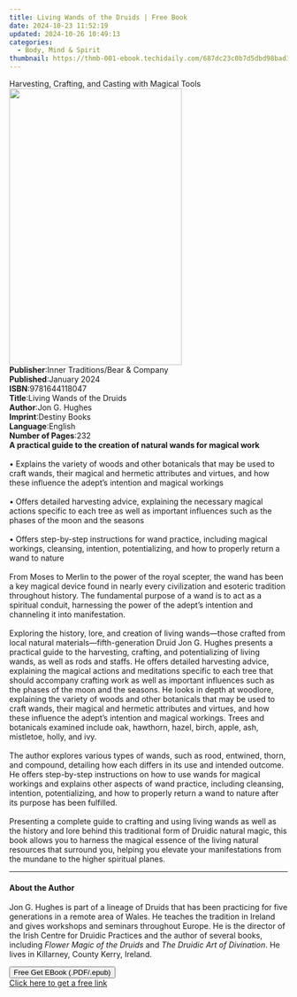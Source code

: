 ```yaml
---
title: Living Wands of the Druids | Free Book
date: 2024-10-23 11:52:19
updated: 2024-10-26 10:49:13
categories:
  - Body, Mind & Spirit
thumbnail: https://thmb-001-ebook.techidaily.com/687dc23c0b7d5dbd98bad352b27b2a9882c94fc56cf8a9b1fec6733860a53ccd.jpg
---
```

<main id="book-container">
  <div class="flex flex-col">
    <div class="book-brief flex-1 py-6 px-4 sm:p-6 md:py-10 md:px-8">
      <!-- brief-->
      <div class="book-brief-main">
        Harvesting, Crafting, and Casting with Magical Tools
      </div>
    </div>
    <div
      class="book-meta-info flex-1 grid gap-4 col-start-1 col-end-3 row-start-1 sm:mb-6 sm:grid-cols-4 lg:gap-6 lg:col-start-2 lg:row-end-6 lg:row-span-6 lg:mb-0"
    >
      <div
        class="book-meta-info-left place-content-center mt-4 p-4 text-sm leading-6 col-start-2 col-span-2 dark:text-slate-400"
      >
        <img
          class="w-full h-500 object-cover rounded-lg sm:h-255 sm:col-span-2 lg:col-span-full"
          src="https://img-001-ebook.techidaily.com/5fb2a193cef163b5a49d88faf0e0931fece2ba2998a862897c6c979db5e5083c.jpg"
          alt=""
          width="312"
          height="500"
        />
      </div>
      <div
        class="book-meta-info-right mt-2 col-start-1 row-start-2 col-span-3 self-center"
      >
        <!-- meta data  -->
        <div class="flex flex-col px-4 md:px-8">
          <div class="flex-1">
            <strong>Publisher</strong>:<span class="px-2"
              >Inner Traditions/Bear &amp; Company</span
            >
          </div>
          <div class="flex-1">
            <strong>Published</strong>:<span class="px-2">January 2024</span>
          </div>
          <div class="flex-1">
            <strong>ISBN</strong>:<span class="px-2">9781644118047</span>
          </div>
          <div class="flex-1">
            <strong>Title</strong>:<span class="px-2"
              >Living Wands of the Druids</span
            >
          </div>
          <div class="flex-1">
            <strong>Author</strong>:<span class="px-2">Jon G. Hughes</span>
          </div>
          <div class="flex-1">
            <strong>Imprint</strong>:<span class="px-2">Destiny Books</span>
          </div>
          <div class="flex-1">
            <strong>Language</strong>:<span class="px-2">English</span>
          </div>
          <div class="flex-1">
            <strong>Number of Pages</strong>:<span class="px-2">232</span>
          </div>
        </div>
      </div>
    </div>
    <div class="book-description flex-1 py-6 px-4 sm:p-6 md:py-10 md:px-8">
      <div class="book-description-main">
        <div accordion-content="" id="description">
          <b
            >A practical guide to the creation of natural wands for magical
            work</b
          ><br /><br />• Explains the variety of woods and other botanicals that
          may be used to craft wands, their magical and hermetic attributes and
          virtues, and how these influence the adept’s intention and magical
          workings<br /><br />
          • Offers detailed harvesting advice, explaining the necessary magical
          actions specific to each tree as well as important influences such as
          the phases of the moon and the seasons<br /><br />
          • Offers step-by-step instructions for wand practice, including
          magical workings, cleansing, intention, potentializing, and how to
          properly return a wand to nature<br /><br />
          From Moses to Merlin to the power of the royal scepter, the wand has
          been a key magical device found in nearly every civilization and
          esoteric tradition throughout history. The fundamental purpose of a
          wand is to act as a spiritual conduit, harnessing the power of the
          adept’s intention and channeling it into manifestation.<br /><br />
          Exploring the history, lore, and creation of living wands—those
          crafted from local natural materials—fifth-generation Druid Jon G.
          Hughes presents a practical guide to the harvesting, crafting, and
          potentializing of living wands, as well as rods and staffs. He offers
          detailed harvesting advice, explaining the magical actions and
          meditations specific to each tree that should accompany crafting work
          as well as important influences such as the phases of the moon and the
          seasons. He looks in depth at woodlore, explaining the variety of
          woods and other botanicals that may be used to craft wands, their
          magical and hermetic attributes and virtues, and how these influence
          the adept’s intention and magical workings. Trees and botanicals
          examined include oak, hawthorn, hazel, birch, apple, ash, mistletoe,
          holly, and ivy.<br /><br />
          The author explores various types of wands, such as rood, entwined,
          thorn, and compound, detailing how each differs in its use and
          intended outcome. He offers step-by-step instructions on how to use
          wands for magical workings and explains other aspects of wand
          practice, including cleansing, intention, potentializing, and how to
          properly return a wand to nature after its purpose has been
          fulfilled.<br /><br />
          Presenting a complete guide to crafting and using living wands as well
          as the history and lore behind this traditional form of Druidic
          natural magic, this book allows you to harness the magical essence of
          the living natural resources that surround you, helping you elevate
          your manifestations from the mundane to the higher spiritual planes.
        </div>
        <div class="accordion-fader"></div>
      </div>
    </div>
    <div class="book-excerpts flex-1 py-6 px-4 sm:p-6 md:py-10 md:px-8">
      <!-- excerpts-->
      <div class="book-excerpts-main">
        <hr />
        <h4 class="placeholder placeholder-heading">
          <span>About the Author</span>
        </h4>
        <p>
          Jon G. Hughes is part of a lineage of Druids that has been practicing
          for five generations in a remote area of Wales. He teaches the
          tradition in Ireland and gives workshops and seminars throughout
          Europe. He is the director of the Irish Centre for Druidic Practices
          and the author of several books, including
          <i>Flower Magic of the Druids</i> and
          <i>The Druidic Art of Divination</i>. He lives in Killarney, County
          Kerry, Ireland.
        </p>
      </div>
    </div>
    <div
      class="book-about-author flex-1 py-6 px-4 sm:p-6 md:py-10 md:px-8"
    ></div>
    <div class="book-free-get flex-1 py-6 px-4 sm:p-6 md:py-10 md:px-8">
      <button
        id="btn-free-get"
        class="bg-blue-500 hover:bg-blue-700 text-white font-bold py-2 px-4 rounded"
      >
        Free Get EBook (.PDF/.epub)
      </button>
      <div id="countdown-display" class="px-2 text-lg mt-2"></div>
      <a
        id="free-link"
        class="hidden bg-blue-500 hover:bg-blue-700 text-white font-bold py-2 px-4 rounded"
        href="https://www.ebooks.com/en-us/book/210816447/living-wands-of-the-druids/jon-g-hughes/"
        target="_blank"
        >Click here to get a free link</a
      >
    </div>
    <script>
      let countdownTime = 0;
      let countdownInterval = null;
      document
        .getElementById('btn-free-get')
        .addEventListener('click', startCountdown);
      function startCountdown() {
        countdownTime = new Date().getTime() + 60000 * 3;
        countdownInterval = setInterval(updateCountdown, 1000);
        document.getElementById('btn-free-get').disabled = true;
        document
          .getElementById('btn-free-get')
          .classList.add('bg-gray-500', 'cursor-not-allowed');
      }
      function updateCountdown() {
        let currentTime = new Date().getTime();
        let timeLeft = countdownTime - currentTime;
        let secondsLeft = Math.floor(timeLeft / 1000);
        document.getElementById('countdown-display').innerHTML =
          `Remaining time: ${secondsLeft} seconds.`;
        if (secondsLeft <= 0) {
          clearInterval(countdownInterval);
          document.getElementById('btn-free-get').classList.add('hidden');
          document.getElementById('free-link').classList.remove('hidden');
          document.getElementById('countdown-display').innerHTML = '';
        }
      }
    </script>
  </div>
</main>
